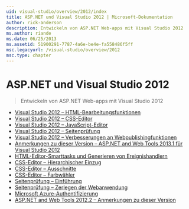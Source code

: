 ```yaml
---
uid: visual-studio/overview/2012/index
title: ASP.NET und Visual Studio 2012 | Microsoft-Dokumentation
author: rick-anderson
description: Entwickeln von ASP.NET Web-apps mit Visual Studio 2012
ms.author: riande
ms.date: 06/25/2013
ms.assetid: 51900291-7787-4a6e-be4e-fa558486f5ff
msc.legacyurl: /visual-studio/overview/2012
msc.type: chapter
---
```

<a name="aspnet-and-visual-studio-2012"></a>ASP.NET und Visual Studio 2012
====================
> Entwickeln von ASP.NET Web-apps mit Visual Studio 2012


- [Visual Studio 2012 – HTML-Bearbeitungsfunktionen](visual-studio-2012-html-editing-features.md)
- [Visual Studio 2012 – CSS-Editor](visual-studio-2012-css-editor.md)
- [Visual Studio 2012 – JavaScript-Editor](visual-studio-2012-javascript-editor.md)
- [Visual Studio 2012 – Seitenprüfung](visual-studio-2012-page-inspector.md)
- [Visual Studio 2012 – Verbesserungen an Webpublishingfunktionen](visual-studio-2012-web-publishing-improvements.md)
- [Anmerkungen zu dieser Version – ASP.NET and Web Tools 2013.1 für Visual Studio 2012](aspnet-and-web-tools-20131-for-visual-studio-2012.md)
- [HTML-Editor-Smarttasks und Generieren von Ereignishandlern](visual-studio-vnext-videos-html-editor-smart-tasks-and-event-handler-generation.md)
- [CSS-Editor – Hierarchischer Einzug](visual-studio-vnext-videos-css-editor-hierarchical-indentation.md)
- [CSS-Editor – Ausschnitte](visual-studio-vnext-videos-css-editor-snippets.md)
- [CSS-Editor – Farbwähler](visual-studio-vnext-videos-css-editor-color-picker.md)
- [Seitenprüfung – Einführung](visual-studio-vnext-videos-page-inspector-introduction.md)
- [Seitenprüfung – Zerlegen der Webanwendung](visual-studio-vnext-videos-page-inspector-decomposing-your-web-application.md)
- [Microsoft Azure-Authentifizierung](windows-azure-authentication.md)
- [ASP.NET and Web Tools 2012.2 – Anmerkungen zu dieser Version](aspnet-and-web-tools-20122-release-notes-rtw.md)
